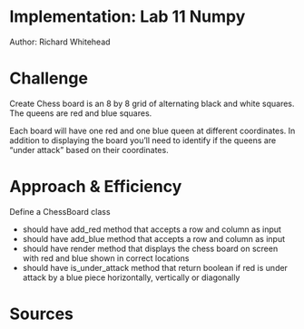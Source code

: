 # Implementation: Lab 11 Numpy

Author: Richard Whitehead

# Challenge

Create Chess board is an 8 by 8 grid of alternating black and white squares. The queens are red and blue squares.

Each board will have one red and one blue queen at different coordinates. In addition to displaying the board you’ll need to identify if the queens are “under attack” based on their coordinates.

# Approach & Efficiency

Define a ChessBoard class

- should have add_red method that accepts a row and column as input
- should have add_blue method that accepts a row and column as input
- should have render method that displays the chess board on screen with red and blue shown in correct locations
- should have is_under_attack method that return boolean if red is under attack by a blue piece horizontally, vertically or diagonally

# Sources


